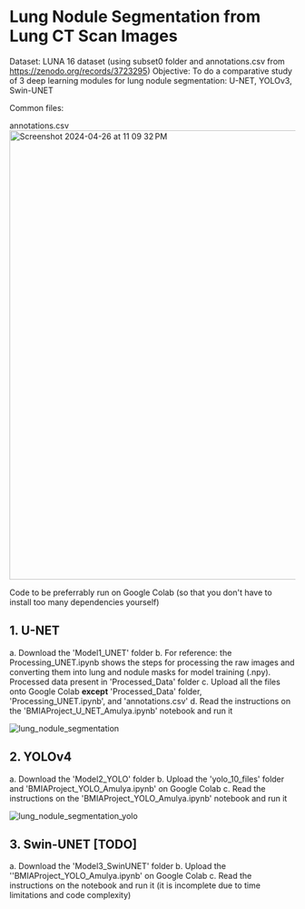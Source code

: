 # Lung Nodule Segmentation from Lung CT Scan Images

Dataset: LUNA 16 dataset (using subset0 folder and annotations.csv from https://zenodo.org/records/3723295)
Objective: To do a comparative study of 3 deep learning modules for lung nodule segmentation: U-NET, YOLOv3, Swin-UNET

Common files:

annotations.csv
<img width="790" alt="Screenshot 2024-04-26 at 11 09 32 PM" src="https://github.com/AmulyaMat/lung-nodule-segmentation/assets/143415536/6abb12b0-6b4e-44b7-aff8-c3ccf348f55f">


Code to be preferrably run on Google Colab (so that you don't have to install too many dependencies yourself)

## 1. U-NET
a. Download the 'Model1_UNET' folder
b. For reference: the Processing_UNET.ipynb shows the steps for processing the raw images and converting them into lung and nodule masks for model training (.npy). 
Processed data present in 'Processed_Data' folder
c. Upload all the files onto Google Colab **except** 'Processed_Data' folder, 'Processing_UNET.ipynb', and 'annotations.csv'
d. Read the instructions on the 'BMIAProject_U_NET_Amulya.ipynb' notebook and run it

![lung_nodule_segmentation](https://github.com/user-attachments/assets/b8c311cb-15ed-4f34-988a-4fae752edf73)

## 2. YOLOv4
a. Download the 'Model2_YOLO' folder 
b. Upload the 'yolo_10_files' folder and 'BMIAProject_YOLO_Amulya.ipynb' on Google Colab
c. Read the instructions on the 'BMIAProject_YOLO_Amulya.ipynb' notebook and run it

![lung_nodule_segmentation_yolo](https://github.com/user-attachments/assets/ad041536-6fc7-48bc-9c0a-8f2eed501f20)


## 3. Swin-UNET [TODO]
a. Download the 'Model3_SwinUNET' folder
b. Upload the ''BMIAProject_YOLO_Amulya.ipynb' on Google Colab
c. Read the instructions on the notebook and run it 
(it is incomplete due to time limitations and code complexity)
